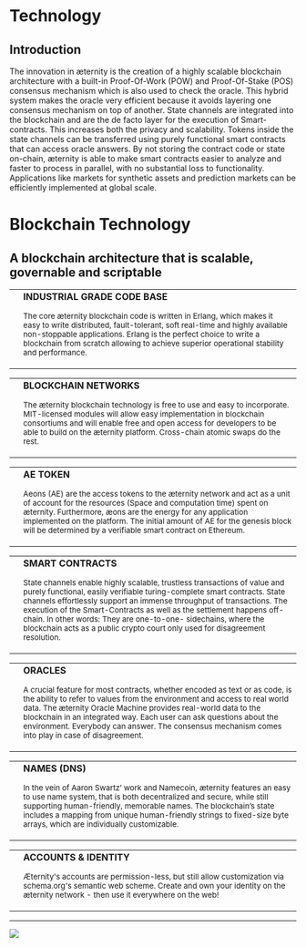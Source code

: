 <h1>Technology</h1>
</div>
</div>
<h2>Introduction</h2>

The innovation in æternity is the creation of a highly scalable blockchain architecture with a built-in Proof-Of-Work (POW) and Proof-Of-Stake (POS) consensus mechanism which is also used to check the oracle. This hybrid system makes the oracle very efficient because it avoids layering one consensus mechanism on top of another. State channels are integrated into the blockchain and are the de facto layer for the execution of Smart-contracts. This increases both the privacy and scalability. Tokens inside the state channels can be transferred using purely functional smart contracts that can access oracle answers. By not storing the contract code or state on-chain, æternity is able to make smart contracts easier to analyze and faster to process in parallel, with no substantial loss to functionality.
Applications like markets for synthetic assets and prediction markets can be efficiently implemented at global scale. 

<div class="weiss">
<div class="container section">
<h1>Blockchain Technology</h1>
<h2>A blockchain architecture that is scalable, governable and scriptable</h2>
<div class="row sp-innovation">
<div class="col-md-6">
<div class="card py-2 pr-2">
<table class="table table_technology m-0">
<tbody>
<tr>
<td class="align-top">
<img src="http://www.aeternity.com/user/pages/02.technology/_technology/1.png" alt="">
</td>
<td class="align-middle">
<strong class="d-block">INDUSTRIAL GRADE CODE BASE</strong>

<small>The core æternity blockchain code is written in Erlang, which makes it easy to write distributed, fault-tolerant, soft real-time and highly available non-stoppable applications.
Erlang is the perfect choice to write a blockchain from scratch allowing to achieve superior operational stability and performance.</small>
</td>
</tr>
</tbody>
</table>
</div>
</div>
<div class="col-md-6">
<div class="card py-2 pr-2">
<table class="table table_technology m-0">
<tbody>
<tr>
<td class="align-top">
<img src="http://www.aeternity.com/user/pages/02.technology/_technology/2.png" alt="">
</td>
<td class="align-middle">
<strong class="d-block">BLOCKCHAIN NETWORKS</strong>

<small>The æternity blockchain technology is free to use and easy to incorporate. 
MIT-licensed modules will allow easy implementation in blockchain consortiums and will enable free and open access for developers to be able to build on the æternity platform. Cross-chain atomic swaps do the rest.</small>
</td>
</tr>
</tbody>
</table>
</div>
</div>
<div class="col-md-6">
<div class="card py-2 pr-2">
<table class="table table_technology m-0">
<tbody>
<tr>
<td class="align-top">
<img src="http://www.aeternity.com/user/pages/02.technology/_technology/3.png" alt="">
</td>
<td class="align-middle">
<strong class="d-block">AE TOKEN</strong>

<small>Aeons (AE) are the access tokens to the æternity network and act as a unit of account for the resources (Space and computation time) spent on æternity.
Furthermore, æons are the energy for any application implemented on the platform.
The initial amount of AE for the genesis block will be determined by a verifiable smart contract on Ethereum.</small>
</td>
</tr>
</tbody>
</table>
</div>
</div>
<div class="col-md-6">
<div class="card py-2 pr-2">
<table class="table table_technology m-0">
<tbody>
<tr>
<td class="align-top">
<img src="http://www.aeternity.com/user/pages/02.technology/_technology/4.png" alt="">
</td>
<td class="align-middle">
<strong class="d-block">SMART CONTRACTS</strong>

<small>State channels enable highly scalable, trustless transactions of value and purely functional, easily verifiable turing-complete smart contracts.
State channels effortlessly support an immense throughput of transactions. The execution of the Smart-Contracts as well as the settlement happens off-chain.
In other words: They are one-to-one- sidechains, where the blockchain acts as a public crypto court only used for disagreement resolution.</small>
</td>
</tr>
</tbody>
</table>
</div>
</div>
<div class="col-md-6">
<div class="card py-2 pr-2">
<table class="table table_technology m-0">
<tbody>
<tr>
<td class="align-top">
<img src="http://www.aeternity.com/user/pages/02.technology/_technology/5.png" alt="">
</td>
<td class="align-middle">
<strong class="d-block">ORACLES</strong>

<small>A crucial feature for most contracts, whether encoded as text or as code, is the ability to refer to values from the environment and access to real world data.
The æternity Oracle Machine provides real-world data to the blockchain in an integrated way.
Each user can ask questions about the environment. Everybody can answer. The consensus mechanism comes into play in case of disagreement.</small>
</td>
</tr>
</tbody>
</table>
</div>
</div>
<div class="col-md-6">
<div class="card py-2 pr-2">
<table class="table table_technology m-0">
<tbody>
<tr>
<td class="align-top">
<img src="http://www.aeternity.com/user/pages/02.technology/_technology/6.png" alt="">
</td>
<td class="align-middle">
<strong class="d-block">NAMES (DNS)</strong>

<small>In the vein of Aaron Swartz’ work and Namecoin, æternity features an easy to use name system, that is both decentralized and secure, while still supporting human-friendly, memorable names.
The blockchain’s state includes a mapping from unique human-friendly strings to fixed-size byte arrays, which are individually customizable.</small>
</td>
</tr>
</tbody>
</table>
</div>
</div>
<div class="col-md-6">
<div class="card py-2 pr-2">
<table class="table table_technology m-0">
<tbody>
<tr>
<td class="align-top">
<img src="http://www.aeternity.com/user/pages/02.technology/_technology/7.png" alt="">
</td>
<td class="align-middle">
<strong class="d-block">ACCOUNTS & IDENTITY</strong>

<small>Æternity's accounts are permission-less, but still allow customization via schema.org's semantic web scheme.
Create and own your identity on the æternity network - then use it everywhere on the web!</small>
</td>
</tr>
</tbody>
</table>
</div>
</div>
</div>
</div>
<hr>
</div>
</div>
<div class="weiss">
<div class="container section footer-nav">
<div class="container">
<div class="row">
<div class="col-lg-4">
<div class="lg-vertical-center">
<img src="http://www.aeternity.com/user/themes/aeon/img/aeternity_logo_footer.png" class="img-fluid">
</div>
</div>
<div class="col-lg-8 mt-4">
<div class="row">
<div class="col-sm-6 col-md-4 mt-3">
<p class="text-primary">